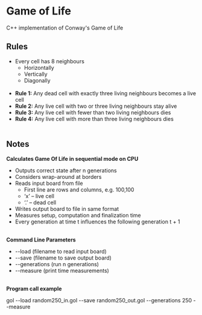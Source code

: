 # Game of Life
C++ implementation of Conway's Game of Life

## Rules
- Every cell has 8 neighbours
    - Horizontally
    - Vertically
    -  Diagonally
<br></br>  
- **Rule 1:** Any dead cell with exactly three living neighbours becomes a live
cell
- **Rule 2:** Any live cell with two or three living neighbours stay alive
- **Rule 3:** Any live cell with fewer than two living neighbours dies
- **Rule 4:** Any live cell with more than three living neighbours dies
<br></br>  

## Notes
**Calculates Game Of Life in sequential mode on CPU**
- Outputs correct state after n generations
- Considers wrap-around at borders
- Reads input board from file
    - First line are rows and columns, e.g. 100,100
    - ‘x’ – live cell
    - ‘.’ – dead cell
- Writes output board to file in same format
- Measures setup, computation and finalization time
- Every generation at time t influences the following generation t + 1
<br></br>  

**Command Line Parameters**
- --load <filename> (filename to read input board)
- --save <filename> (filename to save output board)
- --generations <n> (run n generations)
- --measure (print time measurements)
<br></br>  

**Program call example**

 gol --load random250_in.gol --save random250_out.gol --generations 250 --measure